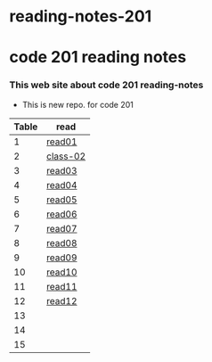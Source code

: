 # reading-notes-201

# code 201 reading notes 

### This web site about code 201 reading-notes

* This is new repo. for code 201



 Table   | read
---------|---------
 1       | [read01](https://obada-athamneh.github.io/reading-notes-201/read01)
 2       | [class-02](https://obada-athamneh.github.io/reading-notes-201/class-02)
 3       |[read03](https://obada-athamneh.github.io/reading-notes-201/read03)
 4       |[read04](https://obada-athamneh.github.io/reading-notes-201/read04)
 5       |[read05](https://obada-athamneh.github.io/reading-notes-201/read05)
 6       |[read06](https://obada-athamneh.github.io/reading-notes-201/read06)
 7       |[read07](https://obada-athamneh.github.io/reading-notes-201/read07)
 8       |[read08](https://obada-athamneh.github.io/reading-notes-201/read08)
 9       |[read09](https://obada-athamneh.github.io/reading-notes-201/read09)
 10      |[read10](https://obada-athamneh.github.io/reading-notes-201/read10)
 11      |[read11](https://obada-athamneh.github.io/reading-notes-201/read11)
 12      |[read12](https://obada-athamneh.github.io/reading-notes-201/read12)
 13      |
 14      | 
 15      |
